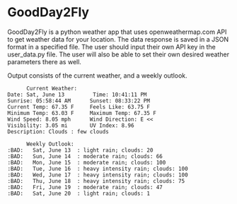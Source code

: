 # GoodDay2Fly

GoodDay2Fly is a python weather app that uses openweathermap.com API to get weather data for your location. The data response is saved in a JSON format in a specified file. The user should input their own API key in the user_data.py file. The user will also be able to set their own desired weather parameters there as well. 

Output consists of the current weather, and a weekly outlook.

          Current Weather:
    Date: Sat, June 13         Time: 10:41:11 PM
    Sunrise: 05:58:44 AM      Sunset: 08:33:22 PM
    Current Temp: 67.35 F     Feels Like: 63.75 F
    Minimum Temp: 63.03 F     Maximum Temp: 67.35 F
    Wind Speed: 8.05 mph      Wind Direction: E <<
    Visibility: 3.05 mi       UV Index: 8.96
    Description: Clouds : few clouds

          Weekly Outlook:
    :BAD:   Sat, June 13  : light rain; clouds: 20
    :BAD:   Sun, June 14  : moderate rain; clouds: 66
    :BAD:   Mon, June 15  : moderate rain; clouds: 100
    :BAD:   Tue, June 16  : heavy intensity rain; clouds: 100
    :BAD:   Wed, June 17  : heavy intensity rain; clouds: 100
    :BAD:   Thu, June 18  : heavy intensity rain; clouds: 75
    :BAD:   Fri, June 19  : moderate rain; clouds: 47
    :BAD:   Sat, June 20  : light rain; clouds: 1

